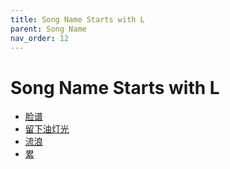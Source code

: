 ```yaml
---
title: Song Name Starts with L
parent: Song Name 
nav_order: 12
---
```


# Song Name Starts with L

- [脸谱](/lyrics/Hei_Bao/lianpu)
- [留下油灯光](/lyrics/Hou_Mu_Ren/liuxiayoudengguang)
- [流浪](/lyrics/Zhao_Mu_Yang/liulang)
- [累](/lyrics/Hong_Se_Bu_Dui/lei)
